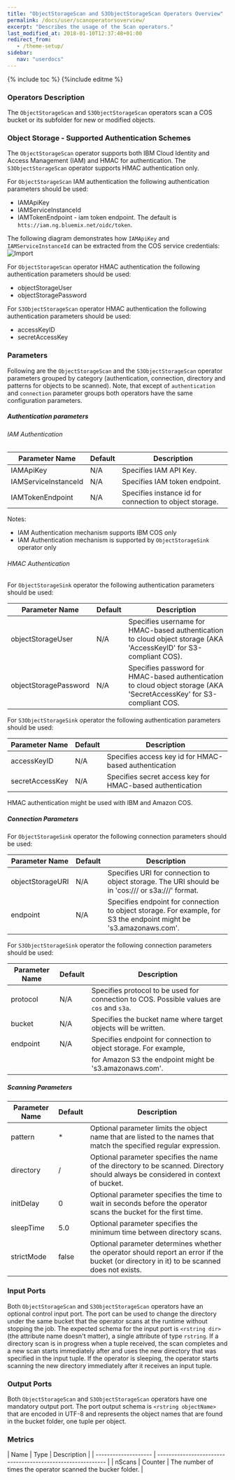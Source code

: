 ```yaml
---
title: "ObjectStorageScan and S3ObjectStorageScan Operators Overview"
permalink: /docs/user/scanoperatorsoverview/
excerpt: "Describes the usage of the Scan operators."
last_modified_at: 2018-01-10T12:37:48+01:00
redirect_from:
   - /theme-setup/
sidebar:
   nav: "userdocs"
---
```

{% include toc %}
{%include editme %}

### Operators Description
The `ObjectStorageScan` and `S3ObjectStorageScan` operators scan a COS bucket or its subfolder for new or modified objects.

### Object Storage - Supported Authentication Schemes
The `ObjectStorageScan` operator supports both IBM Cloud Identity and Access Management (IAM) and HMAC for authentication.
The `S3ObjectStorageScan` operator supports HMAC authentication only.

For `ObjectStorageScan` IAM authentication the following authentication parameters should be used:
* IAMApiKey
* IAMServiceInstanceId 
* IAMTokenEndpoint - iam token endpoint. The default is `htts://iam.ng.bluemix.net/oidc/token`.

The following diagram demonstrates how `IAMApiKey` and `IAMServiceInstanceId` can be extracted 
from the COS service credentials:
![Import](/streamsx.objectstorage/doc/images/COSCredentialsOnCOSOperatorMapping.png)

For `ObjectStorageScan` operator HMAC authentication the following authentication parameters should be used:
* objectStorageUser
* objectStoragePassword

For `S3ObjectStorageScan` operator HMAC authentication the following authentication parameters should be used:
* accessKeyID
* secretAccessKey


### Parameters

Following are the `ObjectStorageScan` and the `S3ObjectStorageScan` operator parameters grouped by category (authentication, connection,
directory and patterns for objects to be scanned). Note, that except of `authentication` and `connection` parameter groups both operators
have the same configuration parameters.

##### Authentication parameters

###### IAM Authentication

| Parameter Name       | Default | Description                                              |
| -------------------- | ------- | -------------------------------------------------------- |
| IAMApiKey            |  N/A    | Specifies IAM API Key.                                   |
| IAMServiceInstanceId |  N/A    | Specifies IAM token endpoint.                            |
| IAMTokenEndpoint     |  N/A    | Specifies instance id for connection to object storage.  |

Notes:
 * IAM Authentication mechanism supports IBM COS only
 * IAM Authentication mechanism is supported by `ObjectStorageSink` operator only

###### HMAC Authentication

For `ObjectStorageSink` operator the following authentication parameters should be used:

| Parameter Name        | Default | Description                                                                                                           |
| --------------------- | --------| --------------------------------------------------------------------------------------------------------------------- |
| objectStorageUser     | N/A     | Specifies username for HMAC-based authentication to cloud object storage (AKA 'AccessKeyID' for S3-compliant COS).    |
| objectStoragePassword | N/A     | Specifies password for HMAC-based authentication to cloud object storage (AKA 'SecretAccessKey' for S3-compliant COS. |
 

For `S3ObjectStorageSink` operator the following authentication parameters should be used:

| Parameter Name        | Default | Description                                               |
| --------------------- | --------| --------------------------------------------------------- |
| accessKeyID           | N/A     | Specifies access key id for HMAC-based authentication     |
| secretAccessKey       | N/A     | Specifies secret access key for HMAC-based authentication |


HMAC authentication might be used with IBM and Amazon COS. 
 
##### Connection Parameters 
 
For `ObjectStorageSink` operator the following connection parameters should be used:

| Parameter Name       | Default | Description                                                                                                       |
| -------------------- | ------- | ----------------------------------------------------------------------------------------------------------------- |
| objectStorageURI     | N/A     | Specifies URI for connection to object storage. The URI should be in 'cos://<bucket>/ or s3a://<bucket>/' format. |
| endpoint             | N/A     | Specifies endpoint for connection to object storage. For example, for S3 the endpoint might be 's3.amazonaws.com'.|

For `S3ObjectStorageSink` operator the following connection parameters should be used:

| Parameter Name       | Default | Description                                                                                                       |
| -------------------- | ------- | ------------------------------------------------------------------------------------------ |
| protocol             | N/A     | Specifies protocol to be used for connection to COS. Possible values are  `cos` and `s3a`. |
| bucket               | N/A     | Specifies the bucket name where target objects will be written.                            |
| endpoint             | N/A     | Specifies endpoint for connection to object storage. For example,                          |
|                      |         | for Amazon S3 the endpoint might be 's3.amazonaws.com'.                                    |

##### Scanning Parameters

| Parameter Name | Default | Description                                                                                                                       |
| ---------------| ------- | --------------------------------------------------------------------------------------------------------------------------------- |
| pattern        | *       | Optional parameter limits the object name that are listed to the names that match the specified regular expression.               |
| directory      | /       | Optional parameter specifies the name of the directory to be scanned. Directory should always be considered in context of bucket. |
| initDelay      | 0       | Optional parameter specifies the time to wait in seconds before the operator scans the bucket  for the first time.                |
| sleepTime      | 5.0     | Optional parameter specifies the minimum time between directory scans.                                                            |  
| strictMode     | false   | Optional parameter determines whether the operator should report an error if the bucket (or directory in it) to be scanned does not exists. | 
                             


### Input Ports

Both `ObjectStorageScan` and `S3ObjectStorageScan` operators have an optional control input port.
The port can be used to change the directory under the same bucket that the operator scans at the runtime 
without stopping the job. The expected schema for the input port is `<rstring dir>` (the attribute name doesn't 
matter), a single attribute of type `rstring`. If a directory scan is in progress when a tuple received, the 
scan completes and a new scan starts immediately after and uses the new directory that was specified in the input
tuple. If the operator is sleeping, the operator starts scanning the new directory immediately after it receives
an input tuple.

### Output Ports

Both `ObjectStorageScan` and `S3ObjectStorageScan` operators have one mandatory output port. The port output 
schema is `<rstring objectName>` that are encoded in UTF-8 and represents the object names that are found in
the bucket folder, one tuple per object. 


### Metrics

| Name       | Type    | Description                                                                                                       |
| -------------------- | ----------------------------------------------------------- |
| nScans     | Counter | The number of times the operator scanned the bucker folder. |
